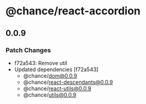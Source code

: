# @chance/react-accordion

## 0.0.9

### Patch Changes

- f72a543: Remove util
- Updated dependencies [f72a543]
  - @chance/dom@0.0.9
  - @chance/react-descendants@0.0.9
  - @chance/react-utils@0.0.9
  - @chance/utils@0.0.9
